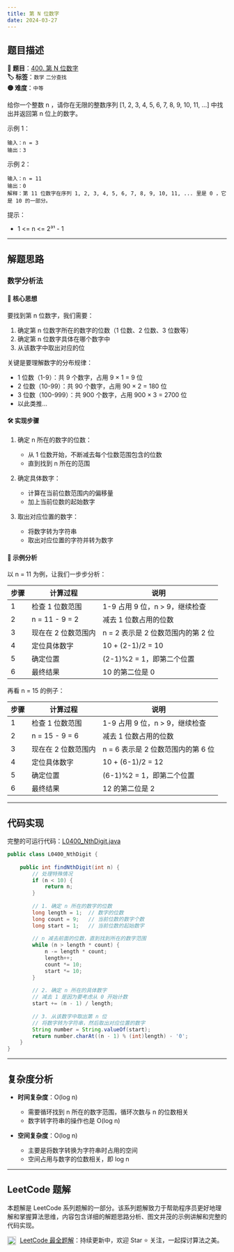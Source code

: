 ```yaml
---
title: 第 N 位数字
date: 2024-03-27
---
```


## 题目描述

**🔗 题目**：[400. 第 N 位数字](https://leetcode.cn/problems/nth-digit/)  
**🏷️ 标签**：`数学` `二分查找`  
**🟡 难度**：`中等`  

给你一个整数 n ，请你在无限的整数序列 [1, 2, 3, 4, 5, 6, 7, 8, 9, 10, 11, ...] 中找出并返回第 n 位上的数字。

示例 1：
```
输入：n = 3
输出：3
```

示例 2：
```
输入：n = 11
输出：0
解释：第 11 位数字在序列 1, 2, 3, 4, 5, 6, 7, 8, 9, 10, 11, ... 里是 0 ，它是 10 的一部分。
```

提示：
- 1 <= n <= 2³¹ - 1

---

## 解题思路
### 数学分析法

#### 📝 核心思想
要找到第 n 位数字，我们需要：
1. 确定第 n 位数字所在的数字的位数（1 位数、2 位数、3 位数等）
2. 确定第 n 位数字具体在哪个数字中
3. 从该数字中取出对应的位

关键是要理解数字的分布规律：
- 1 位数（1-9）：共 9 个数字，占用 9 × 1 = 9 位
- 2 位数（10-99）：共 90 个数字，占用 90 × 2 = 180 位
- 3 位数（100-999）：共 900 个数字，占用 900 × 3 = 2700 位
- 以此类推...

#### 🛠️ 实现步骤
1. 确定 n 所在的数字的位数：
   - 从 1 位数开始，不断减去每个位数范围包含的位数
   - 直到找到 n 所在的范围

2. 确定具体数字：
   - 计算在当前位数范围内的偏移量
   - 加上当前位数的起始数字

3. 取出对应位置的数字：
   - 将数字转为字符串
   - 取出对应位置的字符并转为数字

#### 🧩 示例分析
以 n = 11 为例，让我们一步步分析：

| 步骤 | 计算过程 | 说明 |
|-----|---------|------|
| 1 | 检查 1 位数范围 | 1-9 占用 9 位，n > 9，继续检查 |
| 2 | n = 11 - 9 = 2 | 减去 1 位数占用的位数 |
| 3 | 现在在 2 位数范围内 | n = 2 表示是 2 位数范围内的第 2 位 |
| 4 | 定位具体数字 | 10 + (2-1)/2 = 10 |
| 5 | 确定位置 | (2-1)%2 = 1，即第二个位置 |
| 6 | 最终结果 | 10 的第二位是 0 |

再看 n = 15 的例子：

| 步骤 | 计算过程 | 说明 |
|-----|---------|------|
| 1 | 检查 1 位数范围 | 1-9 占用 9 位，n > 9，继续检查 |
| 2 | n = 15 - 9 = 6 | 减去 1 位数占用的位数 |
| 3 | 现在在 2 位数范围内 | n = 6 表示是 2 位数范围内的第 6 位 |
| 4 | 定位具体数字 | 10 + (6-1)/2 = 12 |
| 5 | 确定位置 | (6-1)%2 = 1，即第二个位置 |
| 6 | 最终结果 | 12 的第二位是 2 |

---

## 代码实现

完整的可运行代码：[L0400_NthDigit.java](../src/main/java/L0400_NthDigit.java)

```java
public class L0400_NthDigit {
    
    public int findNthDigit(int n) {
        // 处理特殊情况
        if (n < 10) {
            return n;
        }
        
        // 1. 确定 n 所在的数字的位数
        long length = 1;  // 数字的位数
        long count = 9;   // 当前位数的数字个数
        long start = 1;   // 当前位数的起始数字
        
        // n 减去前面的位数，直到找到所在的数字范围
        while (n > length * count) {
            n -= length * count;
            length++;
            count *= 10;
            start *= 10;
        }
        
        // 2. 确定 n 所在的具体数字
        // 减去 1 是因为要考虑从 0 开始计数
        start += (n - 1) / length;
        
        // 3. 从该数字中取出第 n 位
        // 将数字转为字符串，然后取出对应位置的数字
        String number = String.valueOf(start);
        return number.charAt((n - 1) % (int)length) - '0';
    }
}
```

---

## 复杂度分析

- **时间复杂度**：O(log n)
  - 需要循环找到 n 所在的数字范围，循环次数与 n 的位数相关
  - 数字转字符串的操作也是 O(log n)

- **空间复杂度**：O(log n)
  - 主要是将数字转换为字符串时占用的空间
  - 空间占用与数字的位数相关，即 log n

---

## LeetCode 题解

本题解是 LeetCode 系列题解的一部分。该系列题解致力于帮助程序员更好地理解和掌握算法思维，内容包含详细的解题思路分析、图文并茂的示例讲解和完整的代码实现。

<img src="https://github.githubassets.com/images/modules/logos_page/GitHub-Mark.png" alt="GitHub" width="20" style="vertical-align: middle; margin-right: 5px"> [LeetCode 最全题解](https://github.com/LjyYano/LeetCode)：持续更新中，欢迎 Star ⭐️ 关注，一起探讨算法之美。 